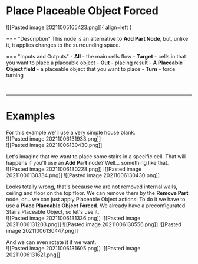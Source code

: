 # **Place Placeable Object Forced**

![[Pasted image 20211005165423.png]]{ align=left }

=== "Description"
	This node is an alternative to **Add Part Node**, but, unlike it, it applies changes to the surrounding space.  
	
=== "Inputs and Outputs"
	- **All** - the main cells flow
	- **Target** - cells in that you want to place a placeable object
	- **Out** - placing result
	- **A Placeable Object field** - a placeable object that you want to place
	- **Turn** - force turning

<br />

--------

# Examples
For this example we'll use a very simple house blank.  
![[Pasted image 20211006131933.png]]  
![[Pasted image 20211006130430.png]]  

Let's imagine that we want to place some stairs in a specific cell. That will happens if you'll use an **Add Part** node? Well... something like that.  
![[Pasted image 20211006130228.png]]
![[Pasted image 20211006130334.png]]
![[Pasted image 20211006130430.png]]

Looks totally wrong, that's because we are not removed internal walls, ceiling and floor on the top floor. We can remove them by the **Remove Part** node, or... we can just apply Placeable Object actions! To do it we have to use a **Place Placeable Object Forced**. We already have a preconfigurated Stairs Placeable Object, so let's use it.  
![[Pasted image 20211006131336.png]]
![[Pasted image 20211006131203.png]]
![[Pasted image 20211006130556.png]]
![[Pasted image 20211006130447.png]]

And we can even rotate it if we want.  
![[Pasted image 20211006131605.png]]
![[Pasted image 20211006131621.png]]